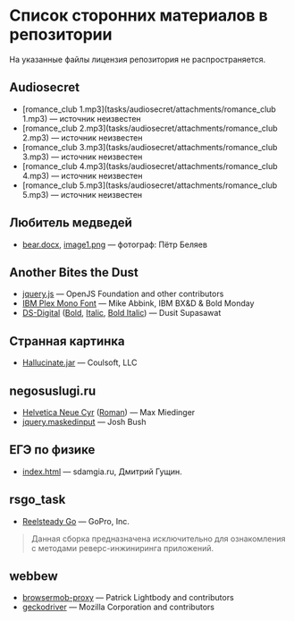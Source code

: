 # Список сторонних материалов в репозитории

На указанные файлы лицензия репозитория не распространяется.

## Audiosecret

* [romance_club 1.mp3](tasks/audiosecret/attachments/romance_club 1.mp3) — источник неизвестен
* [romance_club 2.mp3](tasks/audiosecret/attachments/romance_club 2.mp3) — источник неизвестен
* [romance_club 3.mp3](tasks/audiosecret/attachments/romance_club 3.mp3) — источник неизвестен
* [romance_club 4.mp3](tasks/audiosecret/attachments/romance_club 4.mp3) — источник неизвестен
* [romance_club 5.mp3](tasks/audiosecret/attachments/romance_club 5.mp3) — источник неизвестен

## Любитель медведей

* [bear.docx](tasks/bears/attachments/bear.docx), [image1.png](tasks/bears/Writeup/image1.png) — фотограф: Пётр Беляев

## Another Bites the Dust

* [jquery.js](tasks/bitesthedust/bitesthedust/static/jquery/jquery.js) — OpenJS Foundation and other contributors
* [IBM Plex Mono Font](tasks/bitesthedust/bitesthedust/static/fonts/IBMPlexMono-Medium.ttf) — Mike Abbink, IBM BX&D & Bold Monday
* [DS-Digital](tasks/bitesthedust/bitesthedust/static/fonts/DS-DIGI.TTF) ([Bold](tasks/bitesthedust/bitesthedust/static/fonts/DS-DIGIB.TTF), [Italic](tasks/bitesthedust/bitesthedust/static/fonts/DS-DIGII.TTF), [Bold Italic](tasks/bitesthedust/bitesthedust/static/fonts/DS-DIGIT.TTF)) — Dusit Supasawat

## Странная картинка

* [Hallucinate.jar](tasks/lsb/writeup/Hallucinate.jar) — Coulsoft, LLC

## negosuslugi.ru

* [Helvetica Neue Cyr](tasks/negosuslugi/app/static/font/HelveticaNeueCyr-Medium.ttf) ([Roman](tasks/negosuslugi/app/static/font/helveticaneuecyr-roman-webfont.woff2)) — Max Miedinger
* [jquery.maskedinput](tasks/negosuslugi/app/static/js/jquery.maskedinput.js) — Josh Bush

## ЕГЭ по физике

* [index.html](tasks/physicsege/physicsege/templates/index.html) — sdamgia.ru, Дмитрий Гущин.

## rsgo_task

* [Reelsteady Go](tasks/rsgo/attachments/Task.zip) — GoPro, Inc.

> Данная сборка предназначена исключительно для ознакомления с методами реверс-инжиниринга приложений.

## webbew

* [browsermob-proxy](tasks/webbew/webbew/bot/browsermob-proxy-2.1.4) — Patrick Lightbody and contributors
* [geckodriver](tasks/webbew/webbew/bot/geckodriver) — Mozilla Corporation and contributors